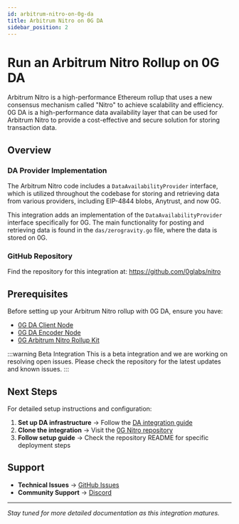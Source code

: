 ```yaml
---
id: arbitrum-nitro-on-0g-da
title: Arbitrum Nitro on 0G DA
sidebar_position: 2
---
```


# Run an Arbitrum Nitro Rollup on 0G DA

Arbitrum Nitro is a high-performance Ethereum rollup that uses a new consensus mechanism called "Nitro" to achieve scalability and efficiency. 0G DA is a high-performance data availability layer that can be used for Arbitrum Nitro to provide a cost-effective and secure solution for storing transaction data.

## Overview

### DA Provider Implementation

The Arbitrum Nitro code includes a `DataAvailabilityProvider` interface, which is utilized throughout the codebase for storing and retrieving data from various providers, including EIP-4844 blobs, Anytrust, and now 0G.

This integration adds an implementation of the `DataAvailabilityProvider` interface specifically for 0G. The main functionality for posting and retrieving data is found in the `das/zerogravity.go` file, where the data is stored on 0G.

### GitHub Repository

Find the repository for this integration at: https://github.com/0glabs/nitro

## Prerequisites

Before setting up your Arbitrum Nitro rollup with 0G DA, ensure you have:

- [0G DA Client Node](../da-integration.md)
- [0G DA Encoder Node](../da-integration.md)
- [0G Arbitrum Nitro Rollup Kit](https://github.com/0glabs/nitro)

:::warning Beta Integration
This is a beta integration and we are working on resolving open issues. Please check the repository for the latest updates and known issues.
:::

## Next Steps

For detailed setup instructions and configuration:

1. **Set up DA infrastructure** → Follow the [DA integration guide](../da-integration.md)
2. **Clone the integration** → Visit the [0G Nitro repository](https://github.com/0glabs/nitro)
3. **Follow setup guide** → Check the repository README for specific deployment steps

## Support

- **Technical Issues** → [GitHub Issues](https://github.com/0glabs/nitro/issues)
- **Community Support** → [Discord](https://discord.gg/0glabs)

---

*Stay tuned for more detailed documentation as this integration matures.*